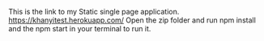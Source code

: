 This is the link to my Static single page application. https://khanyitest.herokuapp.com/
Open the zip folder and run npm install and the npm start in your terminal to run it.
